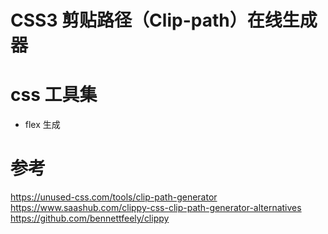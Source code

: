 # CSS3 剪贴路径（Clip-path）在线生成器

# css 工具集

- flex 生成

# 参考

https://unused-css.com/tools/clip-path-generator
https://www.saashub.com/clippy-css-clip-path-generator-alternatives
https://github.com/bennettfeely/clippy

